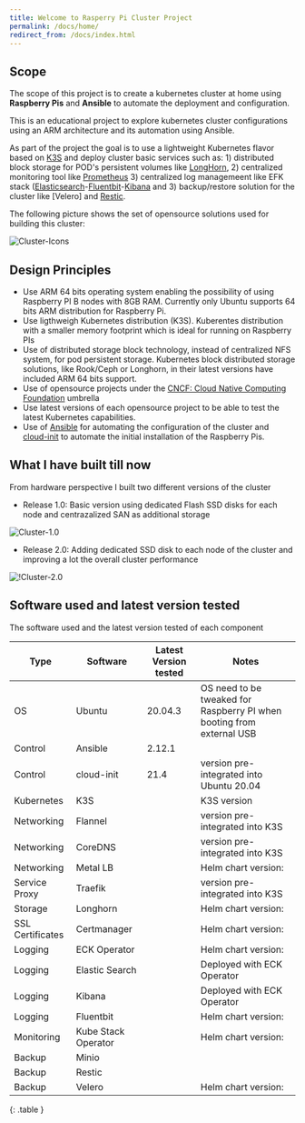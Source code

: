 ```yaml
---
title: Welcome to Rasperry Pi Cluster Project
permalink: /docs/home/
redirect_from: /docs/index.html
---
```



## Scope
The scope of this project is to create a kubernetes cluster at home using **Raspberry Pis** and **Ansible** to automate the deployment and configuration.

This is an educational project to explore kubernetes cluster configurations using an ARM architecture and its automation using Ansible.

As part of the project the goal is to use a lightweight Kubernetes flavor based on [K3S](https://ks3.io/) and deploy cluster basic services such as: 1) distributed block storage for POD's persistent volumes like [LongHorn](https://longhorn.io/), 2) centralized monitoring tool like [Prometheus](https://prometheus.io/) 3) centralized log managemeent like EFK stack ([Elasticsearch](https://www.elastic.co/elasticsearch/)-[Fluentbit](https://fluentbit.io/)-[Kibana](https://www.elastic.co/kibana/) and 3) backup/restore solution for the cluster like [Velero] and [Restic](https://restic.io/).


The following picture shows the set of opensource solutions used for building this cluster:

![Cluster-Icons](/assets/img/pi-cluster-icons.png)


## Design Principles

- Use ARM 64 bits operating system enabling the possibility of using Raspberry PI B nodes with 8GB RAM. Currently only Ubuntu supports 64 bits ARM distribution for Raspberry Pi.
- Use ligthweigh Kubernetes distribution (K3S). Kuberentes distribution with a smaller memory footprint which is ideal for running on Raspberry PIs
- Use of distributed storage block technology, instead of centralized NFS system, for pod persistent storage.  Kubernetes block distributed storage solutions, like Rook/Ceph or Longhorn, in their latest versions have included ARM 64 bits support.
- Use of opensource projects under the [CNCF: Cloud Native Computing Foundation](https://www.cncf.io/) umbrella
- Use latest versions of each opensource project to be able to test the latest Kubernetes capabilities.
- Use of [Ansible](https://docs.ansible.com/) for automating the configuration of the cluster and [cloud-init](https://cloudinit.readthedocs.io/en/latest/) to automate the initial installation of the Raspberry Pis.

## What I have built till now

From hardware perspective I built two different versions of the cluster

- Release 1.0: Basic version using dedicated Flash SSD disks for each node and centrazalized SAN as additional storage

![Cluster-1.0](/assets/img/pi-cluster.png)

- Release 2.0: Adding dedicated SSD disk to each node of the cluster and improving a lot the overall cluster performance

![!Cluster-2.0](/assets/img/pi-cluster-2.0.png)

## Software used and latest version tested

The software used and the latest version tested of each component

| Type | Software | Latest Version tested | Notes |
|-----------| ------- |-------|----|
| OS | Ubuntu | 20.04.3 | OS need to be tweaked for Raspberry PI when booting from external USB  |
| Control | Ansible | 2.12.1  | |
| Control | cloud-init | 21.4 | version pre-integrated into Ubuntu 20.04 |
| Kubernetes | K3S | | K3S version| 
| Networking | Flannel | | version pre-integrated into K3S |
| Networking | CoreDNS | | version pre-integrated into K3S |
| Networking | Metal LB |  | Helm chart version: |
| Service Proxy | Traefik | | version pre-integrated into K3S |
| Storage | Longhorn | | Helm chart version: |
| SSL Certificates | Certmanager | | Helm chart version: |
| Logging | ECK Operator | | Helm chart version: |
| Logging | Elastic Search | | Deployed with ECK Operator |
| Logging | Kibana | | Deployed with ECK Operator |
| Logging | Fluentbit | | Helm chart version: |
| Monitoring | Kube Stack Operator | | Helm chart version: |
| Backup | Minio | | |
| Backup | Restic | | |
| Backup | Velero | | Helm chart version: |
{: .table }
